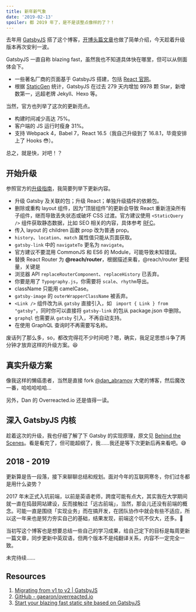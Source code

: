 ```yaml
---
title: 新年新气象
date: '2019-02-13'
spoiler: 都 2019 年了，是不是该整点像样的了？！
---
```


去年用 [GatsbyJS](https://www.gatsbyjs.org/) 搭了这个博客，[开博头篇文章](https://dezineleo.com/posts/2018/07/site-is-alive)也做了简单介绍，今天趁着升级版本再次安利一波。

GatsbyJS 一直自称 blazing fast，虽然我也不知道具体快在哪里，但可以从侧面体会下。

+ 一些著名厂商的页面基于 GatsbyJS 搭建，包括 [React 官网](https://reactjs.org/)。
+ 根据 [StaticGen](https://www.staticgen.com/) 统计，GatsbyJS 在过去 279 天内增加 9978 颗 Star，新增数第一，远超老牌 Jekyll、Hexo 等。

当然，官方也列举了这次的更新亮点。

+ 构建时间减少高达 75%。
+ 客户端的 JS 运行时瘦身 31%。
+ 支持 Webpack 4，Babel 7，React 16.5（我自己升级到了 16.8.1，毕竟安排上了 Hooks 😳）。

总之，就是快，对吧！？

## 开始升级
参照官方的[升级指南](https://www.gatsbyjs.org/docs/migrating-from-v1-to-v2/)，我简要列举下更新内容。

+ 升级 Gatsby 及关联的包；升级 React；单独升级插件的依赖包。
+ 删除或重构 layout 组件，因为“顶层组件”的更新会导致 React 重新渲染所有子组件，继而导致丢失状态或破坏 CSS 过渡。官方建议使用 `<StaticQuery />` 组件获取静态数据，比如 SEO 相关的内容，具体参考 [RFC](https://github.com/gatsbyjs/rfcs/blob/master/text/0002-remove-special-layout-components.md#detailed-design)。
+ 传入 layout 的 children 函数 prop 改为普通 prop。
+ `history`、`location`、`match` 属性值只能从页面获取。
+ `gatsby-link` 中的 `navigateTo` 更名为 `navigate`。
+ 官方建议不要混用 CommonJS 和 ES6 的 Module，可能导致未知错误。
+ 替换 React Router 为 **@reach/router**，根据描述来看，@reach/router 更轻量，关键是
+ 浏览器 API `replaceRouterComponent`、`replaceHistory` 已丢弃。
+ 你要是用了 `Typography.js`，你需要将 `scale`、`rhythm`导出。
+ className 只能用 camelCase。
+ `gatsby-image` 的 `outerWrapperClassName` 被丢弃。
+ `<Link />` 组件改为从 `gatsby` 直接引入，如 ` import { Link } from "gatsby"`，同时你可以直接将 `gatsby-link` 的包从 package.json 中删除。
+ `graphql` 也需要从 `gatsby` 引入，不再自动支持。
+ 在使用 GraphQL 查询时不再需要写名称。

废话列了那么多，so，都改完得花不少时间吧？嗯，确实，我足足思想斗争了两分钟才放弃这样的升级方案。😆

## 真实升级方案
像我这样的懒癌患者，当然是直接 fork [@dan_abramov](https://mobile.twitter.com/dan_abramov) 大佬的博客，然后魔改一番，哈哈哈哈哈…

另外，Dan 的 Overreacted.io 还是值得一读。

## 深入 GatsbyJS 内核
趁着这次的升级，我也仔细了解了下 Gatsby 的实现原理，原文见 [Behind the Scenes](https://www.gatsbyjs.org/docs/behind-the-scenes/)。看是看完了，但可能超纲了，我……我还是等下次更新后再来看吧。😅

## 2018 - 2019
更新算是告一段落，接下来聊聊总结和规划。面对今年的互联网寒冬，你们过冬都是用什么姿势？

2017 年末正式入坑前端，以前是英语老师，跨度可能有点大，其实我在大学期间就一直在捣鼓网站建设，反而接触过「远古前端」，当然，那会儿还没有前端的概念。可能一直是围绕「实现业务」而在搞开发，在团队协作中就会有些不适应，所以这一年来也是努力夯实自己的基础，结果发现，前端这个坑不仅大，还多。🤣

当初写这个博客也是想要总结一些自己的学习成果，给自己定下的目标是每周更新一篇文章，同步更新中英双语，但两个版本不是纯翻译关系，内容不一定完全一致。

未完待续……

## Resources
1. [Migrating from v1 to v2 | GatsbyJS](https://www.gatsbyjs.org/docs/migrating-from-v1-to-v2/)
2. [GitHub - gaearon/overreacted.io](https://github.com/gaearon/overreacted.io)
3. [Start your blazing fast static site based on GatsbyJS](/site-is-alive)